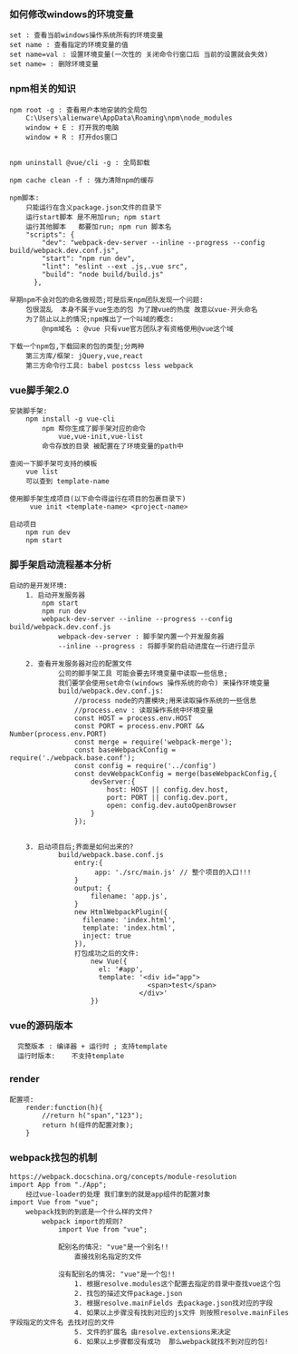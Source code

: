 ### 如何修改windows的环境变量
    set : 查看当前windows操作系统所有的环境变量
    set name : 查看指定的环境变量的值
    set name=val : 设置环境变量(一次性的 关闭命令行窗口后 当前的设置就会失效)
    set name= : 删除环境变量

### npm相关的知识
    npm root -g : 查看用户本地安装的全局包
        C:\Users\alienware\AppData\Roaming\npm\node_modules
        window + E : 打开我的电脑
        window + R : 打开dos窗口


    npm uninstall @vue/cli -g : 全局卸载

    npm cache clean -f : 强力清除npm的缓存

    npm脚本:
        只能运行在含义package.json文件的目录下
        运行start脚本 是不用加run; npm start
        运行其他脚本   都要加run; npm run 脚本名
        "scripts": {
            "dev": "webpack-dev-server --inline --progress --config build/webpack.dev.conf.js",
            "start": "npm run dev",
            "lint": "eslint --ext .js,.vue src",
            "build": "node build/build.js"
          },

    早期npm不会对包的命名做规范;可是后来npm团队发现一个问题:
        包很混乱  本身不属于vue生态的包 为了蹭vue的热度 故意以vue-开头命名
        为了防止以上的情况;npm推出了一个叫域的概念:
            @npm域名 : @vue 只有vue官方团队才有资格使用@vue这个域

    下载一个npm包,下载回来的包的类型;分两种
        第三方库/框架: jQuery,vue,react
        第三方命令行工具: babel postcss less webpack

### vue脚手架2.0
    安装脚手架:
        npm install -g vue-cli
            npm 帮你生成了脚手架对应的命令
                vue,vue-init,vue-list
            命令存放的目录 被配置在了环境变量的path中

    查阅一下脚手架可支持的模板
        vue list
        可以查到 template-name

    使用脚手架生成项目(以下命令得运行在项目的包裹目录下)
         vue init <template-name> <project-name>

    启动项目
        npm run dev
        npm start

### 脚手架启动流程基本分析
    启动的是开发环境:
        1. 启动开发服务器
            npm start
            npm run dev
            webpack-dev-server --inline --progress --config build/webpack.dev.conf.js
                webpack-dev-server : 脚手架内置一个开发服务器
                --inline --progress : 将脚手架的启动进度在一行进行显示

        2. 查看开发服务器对应的配置文件
                公司的脚手架工具 可能会要去环境变量中读取一些信息;
                我们要学会使用set命令(windows 操作系统的命令) 来操作环境变量
                build/webpack.dev.conf.js:
                    //process node的内置模块;用来读取操作系统的一些信息
                    //process.env : 读取操作系统中环境变量
                    const HOST = process.env.HOST
                    const PORT = process.env.PORT && Number(process.env.PORT)
                    const merge = require('webpack-merge');
                    const baseWebpackConfig = require('./webpack.base.conf');
                    const config = require('../config')
                    const devWebpackConfig = merge(baseWebpackConfig,{
                        devServer:{
                            host: HOST || config.dev.host,
                            port: PORT || config.dev.port,
                            open: config.dev.autoOpenBrowser
                        }
                    });


        3. 启动项目后;界面是如何出来的?
                build/webpack.base.conf.js
                    entry:{
                         app: './src/main.js' // 整个项目的入口!!!
                    }
                    output: {
                        filename: 'app.js',
                    }
                    new HtmlWebpackPlugin({
                      filename: 'index.html',
                      template: 'index.html',
                      inject: true
                    }),
                    打包成功之后的文件:
                        new Vue({
                          el: '#app',
                          template: '<div id="app">
                                      <span>test</span>
                                    </div>'
                        })

### vue的源码版本
      完整版本 : 编译器 + 运行时 ; 支持template
      运行时版本:    不支持template

### render
    配置项:
        render:function(h){
            //return h("span","123");
            return h(组件的配置对象);
        }

### webpack找包的机制
    https://webpack.docschina.org/concepts/module-resolution
    import App from "./App";
        经过vue-loader的处理 我们拿到的就是app组件的配置对象
    import Vue from "vue";
        webpack找到的到底是一个什么样的文件?
            webpack import的规则?
                import Vue from "vue";

                配别名的情况: "vue"是一个别名!!
                    直接找别名指定的文件

                沒有配别名的情况: "vue"是一个包!!
                    1. 根据resolve.modules这个配置去指定的目录中查找vue这个包
                    2. 找包的描述文件package.json
                    3. 根据resolve.mainFields 去package.json找对应的字段
                    4. 如果以上步骤没有找到对应的js文件 则按照resolve.mainFiles字段指定的文件名 去找对应的文件
                    5. 文件的扩展名 由resolve.extensions来决定
                    6. 如果以上步骤都没有成功  那么webpack就找不到对应的包!


